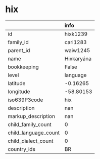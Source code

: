 # hix
|                      | info       |
|:---------------------|:-----------|
| id                   | hixk1239   |
| family_id            | cari1283   |
| parent_id            | waiw1245   |
| name                 | Hixkaryána |
| bookkeeping          | False      |
| level                | language   |
| latitude             | -0.16265   |
| longitude            | -58.80153  |
| iso639P3code         | hix        |
| description          | nan        |
| markup_description   | nan        |
| child_family_count   | 0          |
| child_language_count | 0          |
| child_dialect_count  | 0          |
| country_ids          | BR         |